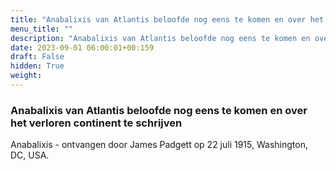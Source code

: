 ```yaml
---
title: "Anabalixis van Atlantis beloofde nog eens te komen en over het verloren continent te schrijven"
menu_title: ""
description: "Anabalixis van Atlantis beloofde nog eens te komen en over het verloren continent te schrijven"
date: 2023-09-01 06:00:01+00:159
draft: False
hidden: True
weight:
---
```

### Anabalixis van Atlantis beloofde nog eens te komen en over het verloren continent te schrijven

Anabalixis - ontvangen door James Padgett op 22 juli 1915, Washington, DC, USA.
